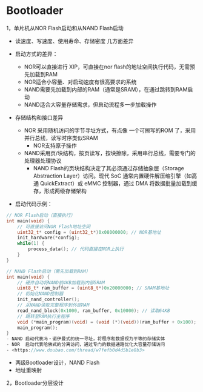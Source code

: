 # Bootloader

1，单片机从NOR Flash启动和从NAND Flash启动

- 读速度、写速度、使用寿命、存储密度 几方面差异
- 启动方式的差异：
  - NOR可以直接进行 XIP，可直接在nor flash的地址空间执行代码，无需预先加载到RAM
  - NOR适合小容量、对启动速度有很高要求的系统
  - NAND需要先加载到内部的RAM（通常是SRAM），在通过跳转到RAM启动
  - NAND适合大容量存储需求，但启动流程多一步加载操作
- 存储结构和接口差异
  - NOR 采用随机访问的字节寻址方式，有点像 一个可擦写的ROM 了，采用并行总线，读写时序类似SRAM
    - NOR支持原子操作
  - NAND采用页/块结构，按页读写，按块擦除，采用串行总线，需要专门的处理器处理协议
    - NAND Flash的页块结构决定了其必须通过存储抽象层（Storage Abstraction Layer）访问。现代 SoC 通常内置硬件解压缩引擎（如高通 QuickExtract）或 eMMC 控制器，通过 DMA 将数据批量加载到缓存，形成两级存储架构

- 启动代码示例：

```c
// NOR Flash启动（直接执行）
int main(void) {
    // 可直接访问NOR Flash地址空间
    uint32_t* config = (uint32_t*)0x08000000; // NOR基地址
    init_hardware(*config);
    while(1) {
        process_data(); // 代码直接在NOR上执行
    }
}

// NAND Flash启动（需先加载到RAM）
int main(void) {
    // 硬件自动将NAND前4KB加载到内部SRAM
    uint8_t* ram_buffer = (uint8_t*)0x20000000; // SRAM基地址
    // 初始化NAND控制器
    init_nand_controller();
    // 从NAND读取完整程序到外部RAM
    read_nand_block(0x1000, ram_buffer, 0x10000); // 读取64KB
    // 跳转至RAM执行主程序
    void (*main_program)(void) = (void (*)(void))(ram_buffer + 0x100);
    main_program();
}
- NAND 启动代表冯・诺伊曼式的统一寻址，将程序和数据视为平等的存储实体
- NOR  启动代表哈佛式的分离访问，通过专门的数据通路优化大容量存储访问
- <https://www.doubao.com/thread/w7fefb0d4d5b1e8b3>
```

- 两级Bootloader设计，NAND Flash
- 地址重映射

2，Bootloader分层设计
